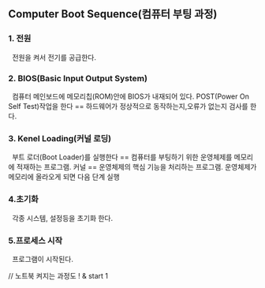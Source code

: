 ## Computer Boot Sequence(컴퓨터 부팅 과정)
### 1. 전원
&nbsp; 전원을 켜서 전기를 공급한다.

### 2. BIOS(Basic Input Output System)
&nbsp; 컴퓨터 메인보드에 메모리칩(ROM)안에 BIOS가 내재되어 있다. POST(Power On Self Test)작업을 한다 == 하드웨어가 정상적으로 동작하는지,오류가 없는지 검사를 한다.

### 3. Kenel Loading(커널 로딩)
&nbsp; 부트 로더(Boot Loader)를 실행한다 == 컴퓨터를 부팅하기 위한 운영체제를 메모리에 적재하는 프로그램. 커널 == 운영체제의 핵심 기능을 처리하는 프로그램.
 운영체제가 메모리에 올라오게 되면 다음 단계 실행

### 4.초기화
&nbsp; 각종 시스템, 설정등을 초기화 한다.

### 5.프로세스 시작
&nbsp; 프로그램이 시작된다.

// 노트북 켜지는 과정도 ! & start 1